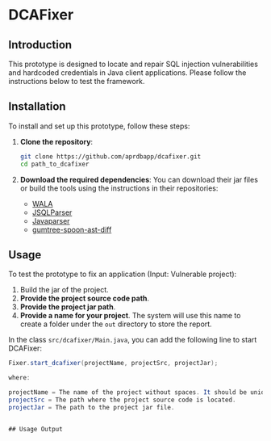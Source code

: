 # DCAFixer

## Introduction
This prototype is designed to locate and repair SQL injection vulnerabilities and hardcoded credentials in Java client applications. Please follow the instructions below to test the framework.

## Installation
To install and set up this prototype, follow these steps:

1. **Clone the repository**:
    ```bash
    git clone https://github.com/aprdbapp/dcafixer.git
    cd path_to_dcafixer
    ```

2. **Download the required dependencies**:
    You can download their jar files or build the tools using the instructions in their repositories:
    - [WALA](https://github.com/wala/WALA/blob/master/README.md)
    - [JSQLParser](https://github.com/JSQLParser/JSqlParser)
    - [Javaparser](https://github.com/javaparser/javaparser)
    - [gumtree-spoon-ast-diff](https://github.com/SpoonLabs/gumtree-spoon-ast-diff)

## Usage
To test the prototype to fix an application (Input: Vulnerable project):

1. Build the jar of the project.
2. **Provide the project source code path**.
3. **Provide the project jar path**.
4. **Provide a name for your project**. The system will use this name to create a folder under the `out` directory to store the report.

In the class `src/dcafixer/Main.java`, you can add the following line to start DCAFixer:

```java
Fixer.start_dcafixer(projectName, projectSrc, projectJar);

where:

projectName = The name of the project without spaces. It should be unique; don't name two projects with the same name to avoid mixed results from two projects in the same folder.
projectSrc = The path where the project source code is located.
projectJar = The path to the project jar file.


## Usage Output 
